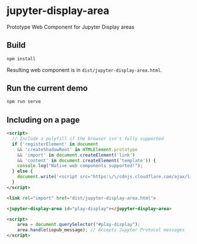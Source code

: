 # jupyter-display-area

Prototype Web Component for Jupyter Display areas

## Build

```bash
npm install
```

Resulting web component is in `dist/jupyter-display-area.html`.

## Run the current demo

```bash
npm run serve
```

## Including on a page

```html
<script>
  // Include a polyfill if the browser isn't fully supported
  if ('registerElement' in document
    && 'createShadowRoot' in HTMLElement.prototype
    && 'import' in document.createElement('link')
    && 'content' in document.createElement('template')) {
    console.log("Native web components supported!");
  } else {
    document.write('<script src="https:\/\/cdnjs.cloudflare.com/ajax/libs/polymer/0.3.4/platform.js"><\/script>')
  }
</script>

<link rel="import" href="dist/jupyter-display-area.html">

<jupyter-display-area id="play-display"></jupyter-display-area>

<script>
    area = document.querySelector("#play-display");
    area.handle(iopub_message); // Accepts Jupyter Protocol messages
</script>
```

